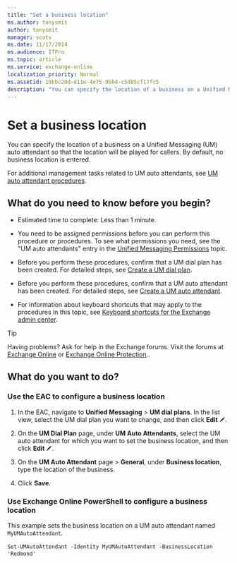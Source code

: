 ```yaml
---
title: "Set a business location"
ms.author: tonysmit
author: tonysmit
manager: scotv
ms.date: 11/17/2014
ms.audience: ITPro
ms.topic: article
ms.service: exchange-online
localization_priority: Normal
ms.assetid: 19bbc20d-d11e-4e75-9bb4-c5d85cf17fc5
description: "You can specify the location of a business on a Unified Messaging (UM) auto attendant so that the location will be played for callers. By default, no business location is entered."
---
```


# Set a business location

You can specify the location of a business on a Unified Messaging (UM) auto attendant so that the location will be played for callers. By default, no business location is entered.
  
For additional management tasks related to UM auto attendants, see [UM auto attendant procedures](um-auto-attendant-procedures.md).
  
## What do you need to know before you begin?

- Estimated time to complete: Less than 1 minute.
    
- You need to be assigned permissions before you can perform this procedure or procedures. To see what permissions you need, see the "UM auto attendants" entry in the [Unified Messaging Permissions](https://technet.microsoft.com/library/d326c3bc-8f33-434a-bf02-a83cc26a5498.aspx) topic. 
    
- Before you perform these procedures, confirm that a UM dial plan has been created. For detailed steps, see [Create a UM dial plan](../../voice-mail-unified-messaging/connect-voice-mail-system/create-um-dial-plan.md).
    
- Before you perform these procedures, confirm that a UM auto attendant has been created. For detailed steps, see [Create a UM auto attendant](create-a-um-auto-attendant.md).
    
- For information about keyboard shortcuts that may apply to the procedures in this topic, see [Keyboard shortcuts for the Exchange admin center](../../accessibility/keyboard-shortcuts-in-admin-center.md).
    
> [!TIP]
> Having problems? Ask for help in the Exchange forums. Visit the forums at [Exchange Online](https://go.microsoft.com/fwlink/p/?linkId=267542) or [Exchange Online Protection](https://go.microsoft.com/fwlink/p/?linkId=285351).. 
  
## What do you want to do?

### Use the EAC to configure a business location

1. In the EAC, navigate to **Unified Messaging** \> **UM dial plans**. In the list view, select the UM dial plan you want to change, and then click **Edit** ![Edit icon](../../media/ITPro_EAC_EditIcon.gif).
    
2. On the **UM Dial Plan** page, under **UM Auto Attendants**, select the UM auto attendant for which you want to set the business location, and then click **Edit** ![Edit icon](../../media/ITPro_EAC_EditIcon.gif).
    
3. On the **UM Auto Attendant** page \> **General**, under **Business location**, type the location of the business.
    
4. Click **Save**.
    
### Use Exchange Online PowerShell to configure a business location

This example sets the business location on a UM auto attendant named `MyUMAutoAttendant`.
  
```
Set-UMAutoAttendant -Identity MyUMAutoAttendant -BusinessLocation 'Redmond'
```


